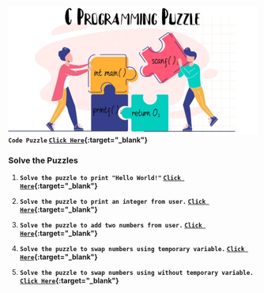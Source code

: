 <img src="puzzle.jpg"><br>
<b>`Code Puzzle` [`Click Here`](https://www.codepuzzle.io/){:target="_blank"}</b>

### Solve the Puzzles

1. <b>`Solve the puzzle to print "Hello World!"` [`Click Here`](./puzzles/1.html){:target="_blank"} </b>
   
2. <b>`Solve the puzzle to print an integer from user.` [`Click Here`](./puzzles/2.html){:target="_blank"}</b>
   
3. <b>`Solve the puzzle to add two numbers from user.` [`Click Here`](./puzzles/3.html){:target="_blank"}</b>
   
4. <b>`Solve the puzzle to swap numbers using temporary variable.` [`Click Here`](./puzzles/4.html){:target="_blank"}</b>

5. <b>`Solve the puzzle to swap numbers using without temporary variable.` [`Click Here`](./puzzles/5.html){:target="_blank"}</b>
